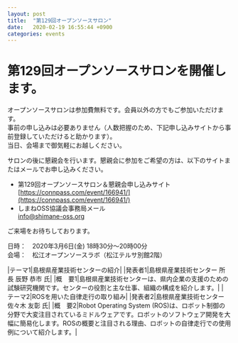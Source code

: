 ```yaml
---
layout: post
title:  "第129回オープンソースサロン"
date:   2020-02-19 16:55:44 +0900
categories: events
---
```

# 第129回オープンソースサロンを開催します。
  
オープンソースサロンは参加費無料です。会員以外の方でもご参加いただけます。  
事前の申し込みは必要ありません（人数把握のため、下記申し込みサイトから事前登録していただけると助かります）。  
当日、会場まで御気軽にお越しください。  
  
サロンの後に懇親会を行います。懇親会に参加をご希望の方は、以下のサイトまたはメールでお申し込みください。  

- 第129回オープンソースサロン＆懇親会申し込みサイト  
[https://connpass.com/event/166941/](https://connpass.com/event/166941/)  
- しまねOSS協議会事務局メール  
[info@shimane-oss.org](mailto:info@shimane-oss.org)  
  
ご来場をお待ちしております。  
  
日時：　2020年3月6日(金) 18時30分～20時00分  
会場：　松江オープンソースラボ（松江テルサ別館2階）  
  
|<nobr>テーマ1</nobr>|島根県産業技術センターの紹介|
|<nobr>発表者1</nobr>|島根県産業技術センター 所長 辰野 恭市 氏|
|<nobr>概　要1</nobr>|島根県産業技術センターは、県内企業の支援のための試験研究機関です。センターの役割と主な仕事、組織の構成を紹介します。|
|<nobr>テーマ2</nobr>|ROSを用いた自律走行の取り組み|
|<nobr>発表者2</nobr>|島根県産業技術センター 佐々木 友彰 氏|
|<nobr>概　要2</nobr>|Robot Operating System (ROS)は、ロボット制御の分野で大変注目されているミドルウェアです。ロボットのソフトウェア開発を大幅に簡易化します。ROSの概要と注目される理由、ロボットの自律走行での使用例について紹介します。|
